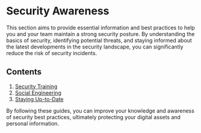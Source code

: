 # Security Awareness

This section aims to provide essential information and best practices to help you and your team maintain a strong security posture. By understanding the basics of security, identifying potential threats, and staying informed about the latest developments in the security landscape, you can significantly reduce the risk of security incidents.

## Contents

1. [Security Training](./security-training.md)
2. [Social Engineering](./social-engineering.md)
3. [Staying Up-to-Date](./staying-up-to-date.md)

By following these guides, you can improve your knowledge and awareness of security best practices, ultimately protecting your digital assets and personal information.
